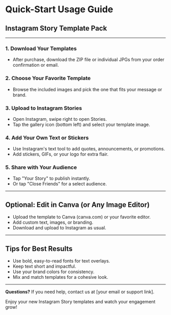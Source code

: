 # Quick-Start Usage Guide
## Instagram Story Template Pack

---

### 1. Download Your Templates
- After purchase, download the ZIP file or individual JPGs from your order confirmation or email.

### 2. Choose Your Favorite Template
- Browse the included images and pick the one that fits your message or brand.

### 3. Upload to Instagram Stories
- Open Instagram, swipe right to open Stories.
- Tap the gallery icon (bottom left) and select your template image.

### 4. Add Your Own Text or Stickers
- Use Instagram's text tool to add quotes, announcements, or promotions.
- Add stickers, GIFs, or your logo for extra flair.

### 5. Share with Your Audience
- Tap "Your Story" to publish instantly.
- Or tap "Close Friends" for a select audience.

---

## Optional: Edit in Canva (or Any Image Editor)
- Upload the template to Canva (canva.com) or your favorite editor.
- Add custom text, images, or branding.
- Download and upload to Instagram as usual.

---

## Tips for Best Results
- Use bold, easy-to-read fonts for text overlays.
- Keep text short and impactful.
- Use your brand colors for consistency.
- Mix and match templates for a cohesive look.

---

**Questions?**
If you need help, contact us at [your email or support link].

Enjoy your new Instagram Story templates and watch your engagement grow! 